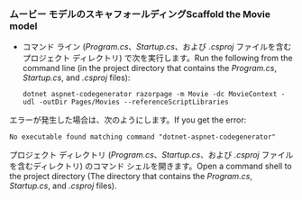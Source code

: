 <a name="scaffold"></a>
### <a name="scaffold-the-movie-model"></a><span data-ttu-id="8eac8-101">ムービー モデルのスキャフォールディング</span><span class="sxs-lookup"><span data-stu-id="8eac8-101">Scaffold the Movie model</span></span>

* <span data-ttu-id="8eac8-102">コマンド ライン (*Program.cs*、*Startup.cs*、および *.csproj* ファイルを含むプロジェクト ディレクトリ) で次を実行します。</span><span class="sxs-lookup"><span data-stu-id="8eac8-102">Run the following from the command line (in the project directory that contains the *Program.cs*, *Startup.cs*, and *.csproj* files):</span></span>

  ```console
  dotnet aspnet-codegenerator razorpage -m Movie -dc MovieContext -udl -outDir Pages/Movies --referenceScriptLibraries
  ```

<span data-ttu-id="8eac8-103">エラーが発生した場合は、次のようにします。</span><span class="sxs-lookup"><span data-stu-id="8eac8-103">If you get the error:</span></span>
  ```
No executable found matching command "dotnet-aspnet-codegenerator"
  ```

<span data-ttu-id="8eac8-104">プロジェクト ディレクトリ (*Program.cs*、*Startup.cs*、および *.csproj* ファイルを含むディレクトリ) のコマンド シェルを開きます。</span><span class="sxs-lookup"><span data-stu-id="8eac8-104">Open a command shell to the project directory (The directory that contains the *Program.cs*, *Startup.cs*, and *.csproj* files).</span></span>
